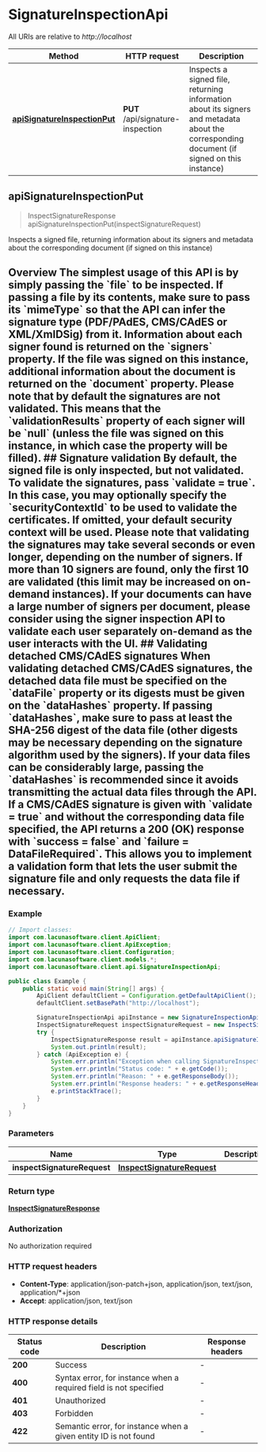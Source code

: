 # SignatureInspectionApi

All URIs are relative to *http://localhost*

| Method | HTTP request | Description |
|------------- | ------------- | -------------|
| [**apiSignatureInspectionPut**](SignatureInspectionApi.md#apiSignatureInspectionPut) | **PUT** /api/signature-inspection | Inspects a signed file, returning information about its signers and metadata about the corresponding document (if signed on this instance) |



## apiSignatureInspectionPut

> InspectSignatureResponse apiSignatureInspectionPut(inspectSignatureRequest)

Inspects a signed file, returning information about its signers and metadata about the corresponding document (if signed on this instance)

## Overview    The simplest usage of this API is by simply passing the &#x60;file&#x60; to be inspected. If passing a file by its contents, make sure to pass its  &#x60;mimeType&#x60; so that the API can infer the signature type (PDF/PAdES, CMS/CAdES or XML/XmlDSig) from it.    Information about each signer found is returned on the &#x60;signers&#x60; property. If the file was signed on this instance, additional information  about the document is returned on the &#x60;document&#x60; property.    Please note that by default the signatures are not validated. This means that the &#x60;validationResults&#x60; property of each signer will be &#x60;null&#x60;  (unless the file was signed on this instance, in which case the property will be filled).    ## Signature validation    By default, the signed file is only inspected, but not validated. To validate the signatures, pass &#x60;validate &#x3D; true&#x60;. In this case, you may  optionally specify the &#x60;securityContextId&#x60; to be used to validate the certificates. If omitted, your default security context will be used.    Please note that validating the signatures may take several seconds or even longer, depending on the number of signers. If more than 10  signers are found, only the first 10 are validated (this limit may be increased on on-demand instances). If your documents can have a large  number of signers per document, please consider using the signer inspection API to validate each user separately on-demand as the user  interacts with the UI.    ## Validating detached CMS/CAdES signatures     When validating detached CMS/CAdES signatures, the detached data file must be specified on the &#x60;dataFile&#x60; property or its digests must be given  on the &#x60;dataHashes&#x60; property. If passing &#x60;dataHashes&#x60;, make sure to pass at least the SHA-256 digest of the data file (other digests may be necessary  depending on the signature algorithm used by the signers). If your data files can be considerably large, passing the &#x60;dataHashes&#x60; is recommended  since it avoids transmitting the actual data files through the API.    If a CMS/CAdES signature is given with &#x60;validate &#x3D; true&#x60; and without the corresponding data file specified, the API returns a 200 (OK) response with  &#x60;success &#x3D; false&#x60; and &#x60;failure &#x3D; DataFileRequired&#x60;. This allows you to implement a validation form that lets the user submit the signature file and only  requests the data file if necessary.

### Example

```java
// Import classes:
import com.lacunasoftware.client.ApiClient;
import com.lacunasoftware.client.ApiException;
import com.lacunasoftware.client.Configuration;
import com.lacunasoftware.client.models.*;
import com.lacunasoftware.client.api.SignatureInspectionApi;

public class Example {
    public static void main(String[] args) {
        ApiClient defaultClient = Configuration.getDefaultApiClient();
        defaultClient.setBasePath("http://localhost");

        SignatureInspectionApi apiInstance = new SignatureInspectionApi(defaultClient);
        InspectSignatureRequest inspectSignatureRequest = new InspectSignatureRequest(); // InspectSignatureRequest | 
        try {
            InspectSignatureResponse result = apiInstance.apiSignatureInspectionPut(inspectSignatureRequest);
            System.out.println(result);
        } catch (ApiException e) {
            System.err.println("Exception when calling SignatureInspectionApi#apiSignatureInspectionPut");
            System.err.println("Status code: " + e.getCode());
            System.err.println("Reason: " + e.getResponseBody());
            System.err.println("Response headers: " + e.getResponseHeaders());
            e.printStackTrace();
        }
    }
}
```

### Parameters


| Name | Type | Description  | Notes |
|------------- | ------------- | ------------- | -------------|
| **inspectSignatureRequest** | [**InspectSignatureRequest**](InspectSignatureRequest.md)|  | [optional] |

### Return type

[**InspectSignatureResponse**](InspectSignatureResponse.md)

### Authorization

No authorization required

### HTTP request headers

- **Content-Type**: application/json-patch+json, application/json, text/json, application/*+json
- **Accept**: application/json, text/json


### HTTP response details
| Status code | Description | Response headers |
|-------------|-------------|------------------|
| **200** | Success |  -  |
| **400** | Syntax error, for instance when a required field is not specified |  -  |
| **401** | Unauthorized |  -  |
| **403** | Forbidden |  -  |
| **422** | Semantic error, for instance when a given entity ID is not found |  -  |

